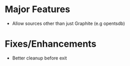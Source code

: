 # Major Features

- Allow sources other than just Graphite (e.g opentsdb)

# Fixes/Enhancements

- Better cleanup before exit
